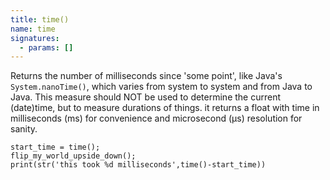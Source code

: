 ```yaml
---
title: time()
name: time
signatures:
  - params: []
---
```


Returns the number of milliseconds since 'some point', like Java's
`System.nanoTime()`, which varies from system to system and from Java to Java.
This measure should NOT be used to determine the current (date)time, but to
measure durations of things. it returns a float with time in milliseconds (ms)
for convenience and microsecond (μs) resolution for sanity.

```scarpet
start_time = time();
flip_my_world_upside_down();
print(str('this took %d milliseconds',time()-start_time))
```
